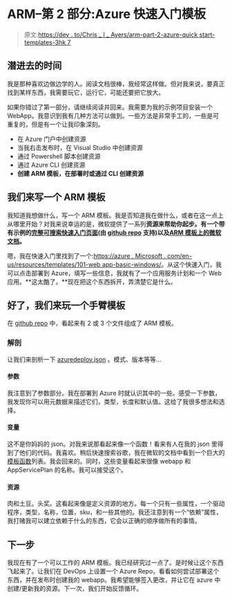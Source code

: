 # ARM–第 2 部分:Azure 快速入门模板

> 原文:[https://dev . to/Chris _ l _ Ayers/arm-part-2-azure-quick start-templates-3hk 7](https://dev.to/chris_l_ayers/arm-part-2-azure-quickstart-templates-3hk7)

## [](#time-to-dive-in)潜进去的时间

我是那种喜欢边做边学的人。阅读文档很棒，我经常这样做。但对我来说，要真正找到某样东西，我需要玩它，运行它，可能还要把它放大。

如果你错过了第一部分，请继续阅读并回来。我需要为我的示例项目安装一个 WebApp。我意识到我有几种方法可以做到。一些方法是非常手工的，一些是可重复的，但是有一个让我印象深刻。

*   在 Azure 门户中创建资源
*   当我右击发布时，在 Visual Studio 中创建资源
*   通过 Powershell 脚本创建资源
*   通过 Azure CLI 创建资源
*   **创建 ARM 模板，在部署时或通过 CLI 创建资源**

## [](#lets-write-an-arm-template)我们来写一个 ARM 模板

我知道我想做什么，写一个 ARM 模板。我是否知道我在做什么，或者在这一点上从哪里开始？对我来说幸运的是，微软提供了一系列**资源来帮助你起步。有一个带有示例的[完整可搜索快速入门页面](https://azure.microsoft.com/en-us/resources/templates/)(由 [github repo](https://www.github.com/Azure/azure-quickstart-templates) 支持)以及[ARM 模板上的微软文档](https://docs.microsoft.com/en-us/azure/azure-resource-manager/resource-group-authoring-templates)。**

嗯，我在快速入门里找到了一个:[https://azure . Microsoft . com/en-us/resources/templates/101-web app-basic-windows/](https://azure.microsoft.com/en-us/resources/templates/101-webapp-basic-windows/)。从这个快速入门，我可以点击部署到 Azure，填写一些信息，我就有了一个应用服务计划和一个 Web 应用。**这太酷了。**现在把这个东西拆开，弄清楚它是什么。

## [](#ok-lets-play-with-an-arm-template)好了，我们来玩一个手臂模板

在 [github repo](https://github.com/Azure/azure-quickstart-templates/tree/master/101-webapp-basic-windows) 中，看起来有 2 或 3 个文件组成了 ARM 模板。

### [](#dissection)解剖

让我们来剖析一下 [azuredeploy.json](https://github.com/Azure/azure-quickstart-templates/blob/master/101-webapp-basic-windows/azuredeploy.json) 。模式、版本等等…

#### [](#parameters)参数

我注意到了参数部分。我在部署到 Azure 时就认识其中的一些。感受一下参数，我发现你可以用元数据来描述它们，类型，长度和默认值。这给了我很多想法和选择。

#### [](#variables)变量

这不是你妈妈的 json。对我来说那看起来像一个函数！看来有人在我的 json 里得到了他们的代码。我喜欢。稍后快速搜索谷歌，我在微软的文档中看到一个巨大的[模板函数](https://docs.microsoft.com/en-us/azure/azure-resource-manager/resource-group-template-functions)列表。我会回来的。同时，这些变量看起来很像 webapp 和 AppServicePlan 的名称。我可以接受这个。

#### [](#resources)资源

肉和土豆。头奖。这看起来像是定义资源的地方。每一个只有一些属性，一个驱动程序，类型，名称，位置，sku，和一些其他的。我还注意到有一个“依赖”属性，我打赌我可以建立依赖于什么的东西，它会以正确的顺序做所有的事情。

## [](#next-steps)下一步

我现在有了一个可以工作的 ARM 模板。我已经研究过一点了。是时候让这个东西飞起来了。让我们在 DevOps 上设置一个 Azure Repo，看看如何尝试部署这个东西，并在发布时创建我的 webapp。我希望能够签入更改，并让它在 azure 中创建/更新我的资源。下一次，我们开始反馈循环。